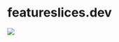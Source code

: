 # featureslices.dev

[![](https://img.shields.io/badge/using-featureslices-blue)](https://featureslices.dev)
